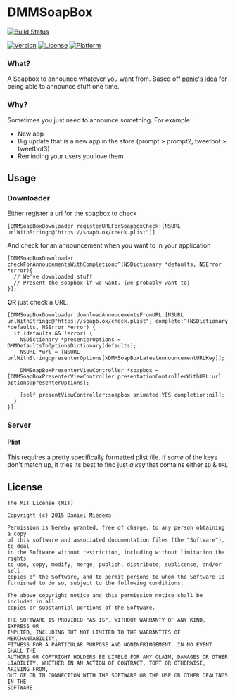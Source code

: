 # DMMSoapBox

[![Build Status](https://travis-ci.org/dmiedema/DMMSoapBox.svg)](https://travis-ci.org/dmiedema/DMMSoapBox)

[![Version](https://img.shields.io/cocoapods/v/DMMSoapBox.svg?style=flat)](http://cocoadocs.org/docsets/DMMSoapBox)
[![License](https://img.shields.io/cocoapods/l/DMMSoapBox.svg?style=flat)](http://cocoadocs.org/docsets/DMMSoapBox)
[![Platform](https://img.shields.io/cocoapods/p/DMMSoapBox.svg?style=flat)](http://cocoadocs.org/docsets/DMMSoapBox)

### What?

A Soapbox to announce whatever you want from. 
Based off [panic's idea](https://www.panic.com/blog/the-2014-panic-report/) for 
being able to announce stuff one time.

### Why?

Sometimes you just need to announce something. For example:
- New app
- Big update that is a new app in the store (prompt > prompt2, tweetbot > tweetbot3)
- Reminding your users you love them

## Usage

### Downloader

Either register a url for the soapbox to check

```objc
[DMMSoapBoxDownloader registerURLForSoapboxCheck:[NSURL urlWithString:@"https://soapb.ox/check.plist"]]
```

And check for an announcement when you want to in your application

```objc
[DMMSoapBoxDownloader checkForAnnoucementsWithCompletion:^(NSDictionary *defaults, NSError *error){
  // We've downloaded stuff
  // Present the soapbox if we want. (we probably want to)
}];
```

**OR** just check a URL.

```objc
[DMMSoapBoxDownloader downloadAnnoucementsFromURL:[NSURL urlWithString:@"https://soapb.ox/check.plist"] complete:^(NSDictionary *defaults, NSError *error) {
  if (defaults && !error) {
    NSDictionary *presenterOptions = DMMDefaultsToOptionsDictionary(defaults);
    NSURL *url = [NSURL urlWithString:presenterOptions[kDMMSoapBoxLatestAnnouncementURLKey]];

    DMMSoapBoxPresenterViewController *soapbox = [DMMSoapBoxPresenterViewController presentationControllerWithURL:url options:presenterOptions];

    [self presentViewController:soapbox animated:YES completion:nil];
  }
}];
```

### Server

#### Plist

This requires a pretty specifically formatted plist file. If *some* of the keys don't match up,
it tries its best to find just *a key* that contains either `ID` & `URL`

## License

    The MIT License (MIT)

    Copyright (c) 2015 Daniel Miedema

    Permission is hereby granted, free of charge, to any person obtaining a copy
    of this software and associated documentation files (the "Software"), to deal
    in the Software without restriction, including without limitation the rights
    to use, copy, modify, merge, publish, distribute, sublicense, and/or sell
    copies of the Software, and to permit persons to whom the Software is
    furnished to do so, subject to the following conditions:

    The above copyright notice and this permission notice shall be included in all
    copies or substantial portions of the Software.

    THE SOFTWARE IS PROVIDED "AS IS", WITHOUT WARRANTY OF ANY KIND, EXPRESS OR
    IMPLIED, INCLUDING BUT NOT LIMITED TO THE WARRANTIES OF MERCHANTABILITY,
    FITNESS FOR A PARTICULAR PURPOSE AND NONINFRINGEMENT. IN NO EVENT SHALL THE
    AUTHORS OR COPYRIGHT HOLDERS BE LIABLE FOR ANY CLAIM, DAMAGES OR OTHER
    LIABILITY, WHETHER IN AN ACTION OF CONTRACT, TORT OR OTHERWISE, ARISING FROM,
    OUT OF OR IN CONNECTION WITH THE SOFTWARE OR THE USE OR OTHER DEALINGS IN THE
    SOFTWARE.
